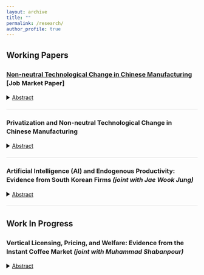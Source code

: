 ```yaml
---
layout: archive
title: ""
permalink: /research/
author_profile: true
---
```


<style>
  /* Typography & spacing */
  body { line-height: 1.4; }
  p, li { font-size: 1em; }
  .coauthors, .subcontent { font-size: 0.9em; }
  h2, h3 { margin-top: 1.5em; }

  /* Subcontent list styling */
  ul.subcontent {
    list-style-type: circle;
    margin-left: 10px;
    padding-left: 10px;
  }

  /* Divider between papers */
  .underline {
    display: block;
    margin: 20px 0;
    border-bottom: 1px solid #ddd;
  }

  /* --- Toggle styles using native <details>/<summary> --- */
  details { margin-top: 6px; }

  /* Hide default marker and add our own triangle */
  summary.toggle-summary {
    cursor: pointer;
    color: #000;
    text-decoration: underline;  /* set to 'none' if you prefer */
    display: inline-flex;
    align-items: center;
    gap: 6px;
    outline: none;
  }

  /* Remove default disclosure marker across browsers */
  summary.toggle-summary::-webkit-details-marker { display: none; }
  summary.toggle-summary::marker { content: ""; }   /* Firefox */

  /* Our triangle (right by default) */
  summary.toggle-summary::before {
    content: "";
    display: inline-block;
    width: 0; height: 0;
    border-style: solid;
    border-width: 6px 0 6px 9px;          /* right-pointing */
    border-color: transparent transparent transparent currentColor;
    transform: rotate(0deg);               /* ▶ */
    transition: transform 0.18s ease;
  }

  /* Rotate triangle down when open */
  details[open] > summary.toggle-summary::before {
    transform: rotate(90deg);              /* ▼ */
  }

  /* Abstract body */
  .abstract {
    text-align: justify;
    margin-top: 6px;
  }

  /* Accessibility focus style */
  summary.toggle-summary:focus {
    outline: 2px dotted #000;
    outline-offset: 2px;
  }
</style>

## Working Papers

### [Non-neutral Technological Change in Chinese Manufacturing](https://papers.ssrn.com/sol3/papers.cfm?abstract_id=5176447) **[Job Market Paper]**
<details>
  <summary class="toggle-summary">Abstract</summary>
  <div class="abstract">
    This article identifies firm-level factor-augmenting productivity for capital, labor, and materials using Chinese manufacturing data from 1998 to 2008, a period of state-owned enterprise reform. We develop a novel method to estimate the parameters of a CES production function and recover the three types of factor-augmenting productivity. Results suggest technological change is strongly biased: labor-augmenting productivity grew 12% annually, capital-augmenting 5%, and material-augmenting 1.4%. Factor-augmenting productivity growth varies by sector and ownership. Productivity growth was driven primarily by incumbents, whereas entrants improved capital efficiency and exiters enhanced labor efficiency. We explain factor cost-share shifts through productivity gaps and relative input prices.
  </div>
</details>

<span class="underline"></span>

### Privatization and Non-neutral Technological Change in Chinese Manufacturing
<details>
  <summary class="toggle-summary">Abstract</summary>
  <div class="abstract">
    <em>Abstract coming soon.</em>
  </div>
</details>

<span class="underline"></span>

### Artificial Intelligence (AI) and Endogenous Productivity: Evidence from South Korean Firms <em>(joint with Jae Wook Jung)</em>
<details>
  <summary class="toggle-summary">Abstract</summary>
  <div class="abstract">
This paper examines how artificial intelligence (AI) adoption affects firm-level productivity. Using firm-level administrative microdata covering all sectors in South Korea from 2017 to 2023, we measure AI adoption and estimate endogenous productivity to address selection into adoption. On average, adopters experience a short-run revenue increase of about 4%. Effects are heterogeneous across time and industries—larger gains in Information and Communication Technology (ICT), muted effects in Trade and Services, and slightly negative impacts in Manufacturing. We then analyze selection into AI adoption, documenting which firm and market characteristics predict adoption. 
  </div>
</details>

<span class="underline"></span>

## Work In Progress

### Vertical Licensing, Pricing, and Welfare: Evidence from the Instant Coffee Market <em>(joint with Muhammad Shabanpour)</em>
<details>
  <summary class="toggle-summary">Abstract</summary>
  <div class="abstract">
    <em>Abstract coming soon.</em>
  </div>
</details>

